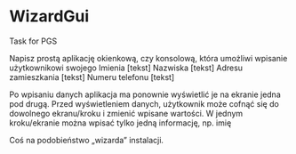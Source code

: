 # WizardGui
Task for PGS

Napisz prostą aplikację okienkową, czy konsolową, która umożliwi wpisanie użytkownikowi swojego
Imienia [tekst]
Nazwiska [tekst]
Adresu zamieszkania [tekst]
Numeru telefonu [tekst]
 
Po wpisaniu danych aplikacja ma ponownie wyświetlić je na ekranie jedna pod drugą.
Przed wyświetleniem danych, użytkownik może cofnąć się do dowolnego ekranu/kroku i zmienić wpisane wartości.
W jednym kroku/ekranie można wpisać tylko jedną informację, np. imię
 
Coś na podobieństwo „wizarda” instalacji.
